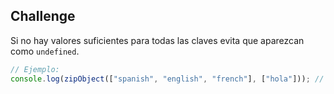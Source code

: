 ## Challenge

Si no hay valores suficientes para todas las claves evita que aparezcan como `undefined`.

```javascript
// Ejemplo:
console.log(zipObject(["spanish", "english", "french"], ["hola"])); // {spanish: "hola"}
```
